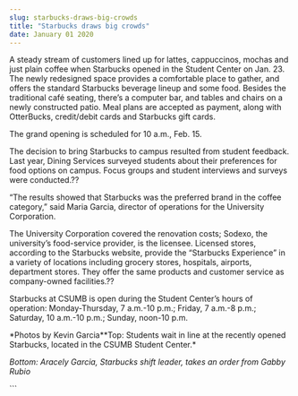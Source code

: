 ```yaml
---
slug: starbucks-draws-big-crowds
title: "Starbucks draws big crowds"
date: January 01 2020
---
```


 
<p>
  A steady stream of customers lined up for lattes, cappuccinos, mochas and just
  plain coffee when Starbucks opened in the Student Center on Jan. 23. The newly
  redesigned space provides a comfortable place to gather, and offers the
  standard Starbucks beverage lineup and some food. Besides the traditional café
  seating, there’s a computer bar, and tables and chairs on a newly constructed
  patio. Meal plans are accepted as payment, along with OtterBucks, credit/debit
  cards and Starbucks gift cards.
</p>
<p>The grand opening is scheduled for 10 a.m., Feb. 15.</p>
<p>
  The decision to bring Starbucks to campus resulted from student feedback. Last
  year, Dining Services surveyed students about their preferences for food
  options on campus. Focus groups and student interviews and surveys were
  conducted.??
</p>
<p>
  “The results showed that Starbucks was the preferred brand in the coffee
  category,” said Maria Garcia, director of operations for the University
  Corporation.
</p>
<p>
  The University Corporation covered the renovation costs; Sodexo, the
  university’s food-service provider, is the licensee. Licensed stores,
  according to the Starbucks website, provide the “Starbucks Experience” in a
  variety of locations including grocery stores, hospitals, airports, department
  stores. They offer the same products and customer service as company-owned
  facilities.??
</p>
<p>
  Starbucks at CSUMB is open during the Student Center’s hours of operation:
  Monday-Thursday, 7 a.m.-10 p.m.; Friday, 7 a.m.-8 p.m.; Saturday, 10 a.m.-10
  p.m.; Sunday, noon-10 p.m.
</p>
<p></p>
<p>
  *Photos by Kevin Garcia**Top: Students wait in line at the recently opened
  Starbucks, located in the CSUMB Student Center.*
</p>
<p>
  <em
    >Bottom: Aracely Garcia, Starbucks shift leader, takes an order from Gabby
    Rubio</em
  >
</p>
<p></p>
```
